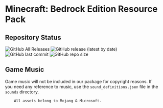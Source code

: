 # Minecraft: Bedrock Edition Resource Pack
## Repository Status
![GitHub All Releases](https://img.shields.io/github/downloads/ZtechNetwork/MCBVanillaResourcePack/total) ![GitHub release (latest by date)](https://img.shields.io/github/v/release/ZtechNetwork/MCBVanillaResourcePack) ![GitHub last commit](https://img.shields.io/github/last-commit/ZtechNetwork/MCBVanillaResourcePack/master) ![GitHub repo size](https://img.shields.io/github/repo-size/ZtechNetwork/MCBVanillaResourcePack?style=for-the-badge)

## Game Music
Game music will not be included in our package for copyright reasons. If you need any reference to music, use the `sound_definitions.json` file in the `sounds` directory.


```
    All assets belong to Mojang & Microsoft.
```